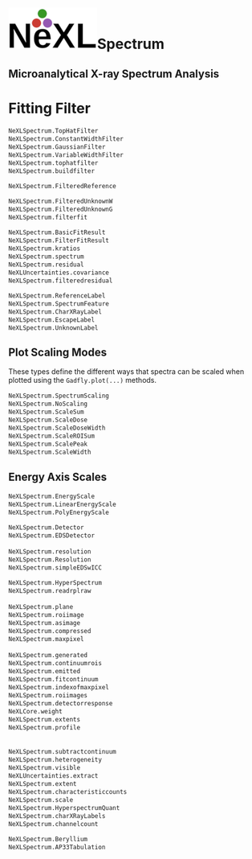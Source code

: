 # ![](NeXL_sm.png)Spectrum
## Microanalytical X-ray Spectrum Analysis

# Fitting Filter
```@docs
NeXLSpectrum.TopHatFilter
NeXLSpectrum.ConstantWidthFilter
NeXLSpectrum.GaussianFilter
NeXLSpectrum.VariableWidthFilter
NeXLSpectrum.tophatfilter
NeXLSpectrum.buildfilter
```

```@docs
NeXLSpectrum.FilteredReference
```

```@docs
NeXLSpectrum.FilteredUnknownW
NeXLSpectrum.FilteredUnknownG
NeXLSpectrum.filterfit

```

```@docs
NeXLSpectrum.BasicFitResult
NeXLSpectrum.FilterFitResult
NeXLSpectrum.kratios
NeXLSpectrum.spectrum
NeXLSpectrum.residual
NeXLUncertainties.covariance
NeXLSpectrum.filteredresidual
```

```@docs
NeXLSpectrum.ReferenceLabel
NeXLSpectrum.SpectrumFeature
NeXLSpectrum.CharXRayLabel
NeXLSpectrum.EscapeLabel
NeXLSpectrum.UnknownLabel
```

## Plot Scaling Modes
These types define the different ways that spectra can be scaled when plotted
using the `Gadfly.plot(...)` methods.
```@docs
NeXLSpectrum.SpectrumScaling
NeXLSpectrum.NoScaling
NeXLSpectrum.ScaleSum
NeXLSpectrum.ScaleDose
NeXLSpectrum.ScaleDoseWidth
NeXLSpectrum.ScaleROISum
NeXLSpectrum.ScalePeak
NeXLSpectrum.ScaleWidth
```
## Energy Axis Scales
```@docs
NeXLSpectrum.EnergyScale
NeXLSpectrum.LinearEnergyScale
NeXLSpectrum.PolyEnergyScale
```

```@docs
NeXLSpectrum.Detector
NeXLSpectrum.EDSDetector

NeXLSpectrum.resolution
NeXLSpectrum.Resolution
NeXLSpectrum.simpleEDSwICC

```

```@docs
NeXLSpectrum.HyperSpectrum
NeXLSpectrum.readrplraw

NeXLSpectrum.plane
NeXLSpectrum.roiimage
NeXLSpectrum.asimage
NeXLSpectrum.compressed
NeXLSpectrum.maxpixel

NeXLSpectrum.generated
NeXLSpectrum.continuumrois
NeXLSpectrum.emitted
NeXLSpectrum.fitcontinuum
NeXLSpectrum.indexofmaxpixel
NeXLSpectrum.roiimages
NeXLSpectrum.detectorresponse
NeXLCore.weight
NeXLSpectrum.extents
NeXLSpectrum.profile


NeXLSpectrum.subtractcontinuum
NeXLSpectrum.heterogeneity
NeXLSpectrum.visible
NeXLUncertainties.extract
NeXLSpectrum.extent
NeXLSpectrum.characteristiccounts
NeXLSpectrum.scale
NeXLSpectrum.HyperspectrumQuant
NeXLSpectrum.charXRayLabels
NeXLSpectrum.channelcount
```

```@docs
NeXLSpectrum.Beryllium
NeXLSpectrum.AP33Tabulation
```
